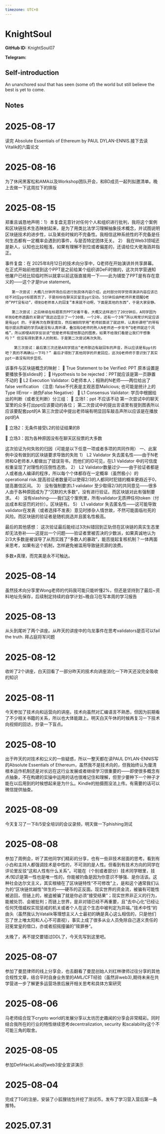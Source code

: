 ```yaml
---
timezone: UTC+8
---
```


# KnightSoul

**GitHub ID:** KnightSoul07

**Telegram:**

## Self-introduction

An unanchored soul that has seen (some of) the world but still believe the best is yet to come.

## Notes

<!-- Content_START -->
# 2025-08-17

读完 Absolute Essentials of Ethereum by PAUL DYLAN-ENNIS.接下去读Vitalik的六篇论文

# 2025-08-16

为了休闲黑客松和AMA以及Workshop团队开会，和BD成员一起列拟邀清单。晚上去做一下这周拉下的排版

# 2025-08-15

郑重且诚恳地声明：1）本复盘无意针对任何个人和组织进行批判，我将这个案例和区块链技术生态映射起来，是为了用类比法学习理解抽象技术概念，并试图说明区块链技术的进步性，以及某些时候的不完备性。我相信这种系统性的不完备是任何生态都有一定概率会遇到的事件，与是否特定团体无关。
2） 我在Web3领域还是新人，认知也比较粗浅，如果有理解不到位或者偏差的，还请给位大佬海涵并指正。

事件复盘：在 2025年8月12日的技术向分享中，Q老师在开始演讲并共享屏幕。在正式开始前他提到这个PPT是之前给某个组织讲DeFi时做的，这次共学营通知他屠户已经比较临时所以就拿以前这版直接用一下——此为铺垫了PPT是有存在意义的——这个才是true statement。

       第一次尝试：大概几分钟开场白后进行到具体内容介绍，此时部分同学觉得演讲内容应该已经不对应ppt标题首页了，于是纷纷在聊天区留言ppt没动。5分钟后由M老师开麦提醒Q老师“PPT没有动“，得到Q老师本人的回复”本来就不动啊，下面是其他的东西“，于是大家安静。

       第二次尝试：之后继续在标题首页PPT对着干看，大概又这样进行了20分钟后，A同学因为听到Q老师透露的关键词“我这边显示了一个30填，一个2年，还有一个3年”所以用常识判定应该是有ppt 的，于是再次在群里提及，然后被B同学用“老师前面说了就这样，认真听课吧”的带有暗示提出质疑的学员A是没有认真听课，叠加有Q老师的熟人N老师进一步背书“Q老师就这个风格”，所以即使A同学反驳说“但是老师有提他那边的图表，如果不给我们看是让我们干想象吗？“ 但没有得到更多人的附和，于是第二次尝试再次失败。

        第三次尝试：最后第三次还是A同学提出“老师那边有敲回车的声音，所以应该是有ppt的吧？真的不再确认一下吗？” 最后才得到了其他同学的开麦回应，这次Q老师终于意识到了其实ppt一直没有同步显现。

该事件与区块链概念的映射：
	True Statement to be Verified: PPT 原本设置是要播放多张slides的；
	Hypothesis to be rejected：PPT就应该是第一页静置不动的
	L2 Execution Validator: Q老师本人；相熟的N老师——两位给出了false verification （注意: false不代表是主观恶意Malicious; 也可能是统计上的Type ⅡError – 纳伪False Negative）
	L1 Consensus Validator: 学员中根据给出的判断（或者无判断）分三组：
	立场1：ppt 不应该不动
第一次尝试中的聊天室里的众多打出ppt应该要动的各位；
第二次尝试中的提出言语里有提到图表所以应该要配套ppt的A
第三次尝试中提出老师端有明显回车敲击声所以应该是在播放ppt的A

	立场2：无条件接受L2的验证结果的B

	立场3：因为各种原因没有在聊天区投票的大多数

这次验证为何失败的归因（可能是以下任意一项或者多项的共同作用）
一、此案例中没有做到的区块链要求导致的失败
1）	L2 Validator 失去匿名性——由于N老师和Q老师本人都做出了错误背书，而他们的ID可见，在L1 Validator 中的可信度权重呈现了对理性的压倒性态势。
2）	L2 Validator数量过少——由于验证者都是人或者由人编译的程序，所以每个个体都存在一定概率（虽然极小）的operational risk.提高验证者数量可以使得2/3的人都同时犯错的概率更趋近于0，提高置信区间。
3）	没有强制要求L1 validator 至少取得2/3的共同意见——很多人由于各种原因成为了“沉默的大多数”，没有进行验证。而区块链对此有强制要求。
4）	没有slashing——我们这个案例里，所有validator无质押任何token（付出成本和惩罚的对价）。区块链有。
5）	L1 validator 失去匿名性——这可能导致validator在发表（或者选择不发表）意见时掺杂人情世故，不然可能面临社死的风险。而区块链的验证者是随机挑选并且匿名性极高。

最后的其他感想：
这次验证最后能经过3次纠错回到正轨但在区块链的真实生态里却无法弥补——这提出一个问题——验证者里被否决的少数派，如果真诚地认为2/3大多数是被误导了从而实践了“多数人的暴政”，能否提起复核机制？一体两面来思考，如果有这个机制，怎样避免被滥用导致链资源的浪费。

多数≠真理，而完美是永不可触达。

# 2025-08-14

虽然技术向分享里Wong老师的代码我可能只能听懂2%，但还是坚持到了最后~资料地址先保存，后续制定持续的自学计划~晚自习在写本周的学习报告

# 2025-08-13

从头到尾听了两个讲座。从昨天的讲座中的乌龙事件在思考validators是否可以fail the truth. 拜占庭将军问题

# 2025-08-12

收听了2个讲座，白天回看了一部分昨天的技术向讲座消化一下昨天还没完全吸收的知识

# 2025-08-11

今天参加了技术向和运营向的讲座。技术向虽然对汇编语言不熟悉，但因为前期看了不少相关书籍的关系，所以也大体能跟上。明天白天午休的时候再复习一下技术向视频的回访，抄录一下盲点。

# 2025-08-10

出于昨天的对技术和公义的一些疑惑，所以一整天都在读PAUL DYLAN-ENNIS写的Absolute Essentials of Ethereum，虽然我不是技术向的，但我始终认为厘清根本运作机制还是对长远在这行业发展或者继续学习很重要的——即使很多概念有点抽象，不在构建的实操中运用的话也很难记住和理解，但至少要种下一个种子才能在以后用到的时候想起来是为什么。Kindle的拍摄图没法上传。有需要的话可以微信提供抽查。

# 2025-08-09

今天复习了一下8/5安全培训的会议录频，明天做一下phishing测试

# 2025-08-08

参加了周例会，听了其他同学们精彩的分享，也有一些非技术层面的思考。看到有小白和主持人都强调技术是中性的，不可测的是人性。但看到有技术方向的同学在评论里反驳“这和人性有什么关系”。可能在（个别或者部分）技术同学眼里，技术/知识是第一性也是唯一性的，你能被钓鱼是因为你意识不够强、是你活该。这种社会达尔文主义，其实根植在了区块链特性“不可修改”上，是和这个通常我们认为的“区块链优越性”伴生的——硬币的正反面。现实世界的资金流，被骗有可能性被追回，但链上的，被盗被骗了就是你必须“接受结果”；现实世界非正义的行为，能被处罚、会被批判；而链上世界，是非对错已经不再重要，且”去中心化“已经让任何凭借威权实现惩戒的机关或者个人在这个生态中被判定为异端。”技术中性“的由头（虽然我认为Vatalik等理想主义人士最初的确是真心这么相信的，只是他们忘了世上唯太阳和人心不可直视），事实上成了很多从业人员免除自己道义责任的冠冕堂皇的借口，亦或者招摇撞骗的”赎罪券“。

太晚了，再不提交要错过DDL了，今天先写到这里吧。

# 2025-08-07

参加了曼昆律师的线上分享会，也去翻看了曼昆创始人刘红林律师过往分享的其他合规性文章，结合平时自身业务里的AML/CFT经验（虽然非web3),期待未来在共学营进一步了解更多运营场景后展开相关思考和具体方案研究

# 2025-08-06

马老师结合现下crypto world的发展分享以太坊历史趣闻的分享会非常精彩。同时结合我所在的行业的特性继续思考decentralization, security 和scalability这个不可能三角的取舍。

# 2025-08-05

参加DefiHackLabs的web3安全宣讲演示

# 2025-08-04

完成了TG的注册，安装了小狐狸钱包并挖了测试币。发布了学习营入营后第一条推特。


# 2025.07.31


<!-- Content_END -->
